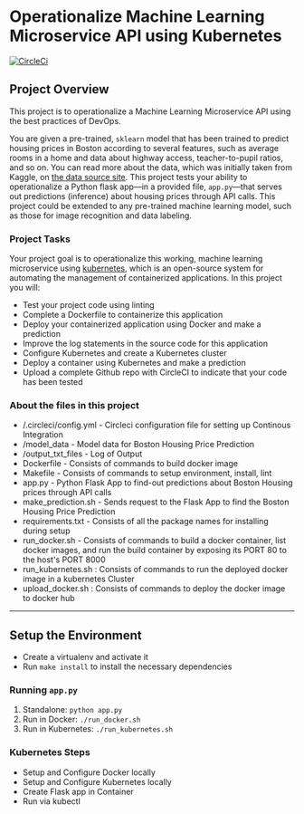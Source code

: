 # Operationalize Machine Learning Microservice API using Kubernetes

[![CircleCi](https://circleci.com/gh/kavinraju/Operationalize-a-ML-Microservice-API-using-Kubernetes.svg?style=shield)](https://app.circleci.com/pipelines/github/kavinraju/Operationalize-a-ML-Microservice-API-using-Kubernetes)

## Project Overview

This project is to operationalize a Machine Learning Microservice API using the best practices of DevOps.

You are given a pre-trained, `sklearn` model that has been trained to predict housing prices in Boston according to several features, such as average rooms in a home and data about highway access, teacher-to-pupil ratios, and so on. You can read more about the data, which was initially taken from Kaggle, on [the data source site](https://www.kaggle.com/c/boston-housing). This project tests your ability to operationalize a Python flask app—in a provided file, `app.py`—that serves out predictions (inference) about housing prices through API calls. This project could be extended to any pre-trained machine learning model, such as those for image recognition and data labeling.

### Project Tasks

Your project goal is to operationalize this working, machine learning microservice using [kubernetes](https://kubernetes.io/), which is an open-source system for automating the management of containerized applications. In this project you will:
* Test your project code using linting
* Complete a Dockerfile to containerize this application
* Deploy your containerized application using Docker and make a prediction
* Improve the log statements in the source code for this application
* Configure Kubernetes and create a Kubernetes cluster
* Deploy a container using Kubernetes and make a prediction
* Upload a complete Github repo with CircleCI to indicate that your code has been tested


### About the files in this project
* /.circleci/config.yml - Circleci configuration file for setting up Continous Integration
* /model_data - Model data for Boston Housing Price Prediction
* /output_txt_files - Log of Output 
* Dockerfile - Consists of commands to build docker image
* Makefile - Consists of commands to setup environment, install, lint
* app.py - Python Flask App to find-out predictions about Boston Housing prices through API calls
* make_prediction.sh - Sends request to the Flask App to find the Boston Housing Price Prediction
* requirements.txt - Consists of all the package names for installing during setup
* run_docker.sh - Consists of commands to build a docker container, list docker images, and run the build container by exposing its PORT 80 to the host's PORT 8000
* run_kubernetes.sh : Consists of commands to run the deployed docker image in a kubernetes Cluster
* upload_docker.sh : Consists of commands to deploy the docker image to docker hub

---

## Setup the Environment

* Create a virtualenv and activate it
* Run `make install` to install the necessary dependencies

### Running `app.py`

1. Standalone:  `python app.py`
2. Run in Docker:  `./run_docker.sh`
3. Run in Kubernetes:  `./run_kubernetes.sh`

### Kubernetes Steps

* Setup and Configure Docker locally
* Setup and Configure Kubernetes locally
* Create Flask app in Container
* Run via kubectl
